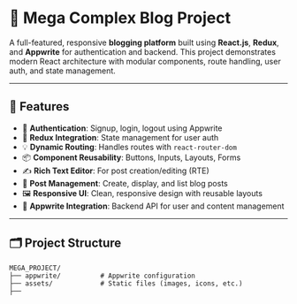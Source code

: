 # 📝 Mega Complex Blog Project

A full-featured, responsive **blogging platform** built using **React.js**, **Redux**, and **Appwrite** for authentication and backend. This project demonstrates modern React architecture with modular components, route handling, user auth, and state management.

---

## 🚀 Features

- 🔐 **Authentication**: Signup, login, logout using Appwrite
- 🧠 **Redux Integration**: State management for user auth
- 💡 **Dynamic Routing**: Handles routes with `react-router-dom`
- 📦 **Component Reusability**: Buttons, Inputs, Layouts, Forms
- ✍️ **Rich Text Editor**: For post creation/editing (RTE)
- 📃 **Post Management**: Create, display, and list blog posts
- 🖼️ **Responsive UI**: Clean, responsive design with reusable layouts
- 🔗 **Appwrite Integration**: Backend API for user and content management

---

## 🗂️ Project Structure

```
MEGA_PROJECT/
├── appwrite/          # Appwrite configuration
├── assets/            # Static files (images, icons, etc.)
├──
